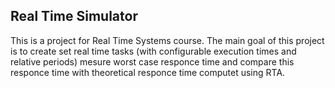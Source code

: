 <h2> Real Time Simulator </h2>

This is a project for Real Time Systems course. The main goal of this project is to create set real time tasks (with configurable execution times and relative periods) mesure worst case responce time and compare this responce time with theoretical responce time computet using RTA.